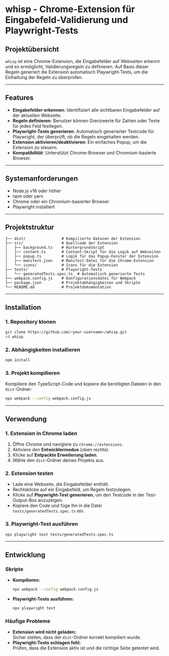 

# **whisp - Chrome-Extension für Eingabefeld-Validierung und Playwright-Tests**

## **Projektübersicht**

`whisp` ist eine Chrome-Extension, die Eingabefelder auf Webseiten erkennt und es ermöglicht, Validierungsregeln zu definieren. Auf Basis dieser Regeln generiert die Extension automatisch Playwright-Tests, um die Einhaltung der Regeln zu überprüfen.

---

## **Features**
- **Eingabefelder erkennen**: Identifiziert alle sichtbaren Eingabefelder auf der aktuellen Webseite.
- **Regeln definieren**: Benutzer können Grenzwerte für Zahlen oder Texte für jedes Feld festlegen.
- **Playwright-Tests generieren**: Automatisch generierter Testcode für Playwright, der überprüft, ob die Regeln eingehalten werden.
- **Extension aktivieren/deaktivieren**: Ein einfaches Popup, um die Extension zu steuern.
- **Kompatibilität**: Unterstützt Chrome-Browser und Chromium-basierte Browser.

---

## **Systemanforderungen**
- Node.js v16 oder höher
- npm oder yarn
- Chrome oder ein Chromium-basierter Browser
- Playwright installiert

---

## **Projektstruktur**
```
├── dist/                # Kompilierte Dateien der Extension
├── src/                 # Quellcode der Extension
│   ├── background.ts    # Hintergrundskript
│   ├── content.ts       # Content-Skript für die Logik auf Webseiten
│   ├── popup.ts         # Logik für das Popup-Fenster der Extension
│   ├── manifest.json    # Manifest-Datei für die Chrome-Extension
│   └── icons/           # Icons für die Extension
├── tests/               # Playwright-Tests
│   └── generatedTests.spec.ts  # Automatisch generierte Tests
├── webpack.config.js    # Konfigurationsdatei für Webpack
├── package.json         # Projektabhängigkeiten und Skripte
└── README.md            # Projektdokumentation
```

---

## **Installation**

### 1. **Repository klonen**
```bash
git clone https://github.com/<your-username>/whisp.git
cd whisp
```

### 2. **Abhängigkeiten installieren**
```bash
npm install
```

### 3. **Projekt kompilieren**
Kompiliere den TypeScript-Code und kopiere die benötigten Dateien in den `dist`-Ordner:
```bash
npx webpack --config webpack.config.js
```

---

## **Verwendung**

### 1. **Extension in Chrome laden**
1. Öffne Chrome und navigiere zu `chrome://extensions`.
2. Aktiviere den **Entwicklermodus** (oben rechts).
3. Klicke auf **Entpackte Erweiterung laden**.
4. Wähle den `dist`-Ordner deines Projekts aus.

### 2. **Extension testen**
- Lade eine Webseite, die Eingabefelder enthält.
- Rechtsklicke auf ein Eingabefeld, um Regeln festzulegen.
- Klicke auf **Playwright-Test generieren**, um den Testcode in der Test-Output-Box anzuzeigen.
- Kopiere den Code und füge ihn in die Datei `tests/generatedTests.spec.ts` ein.

### 3. **Playwright-Test ausführen**
```bash
npx playwright test tests/generatedTests.spec.ts
```

---

## **Entwicklung**

### **Skripte**
- **Kompilieren:**  
  ```bash
  npx webpack --config webpack.config.js
  ```
- **Playwright-Tests ausführen:**  
  ```bash
  npx playwright test
  ```

### **Häufige Probleme**
- **Extension wird nicht geladen:**  
  Sicher stellen, dass der `dist`-Ordner korrekt kompiliert wurde.
- **Playwright-Tests schlagen fehl:**  
  Prüfen, dass die Extension aktiv ist und die richtige Seite getestet wird.



